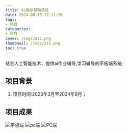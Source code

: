 ```yaml
---
title: Ai教学辅助项目
date: 2024-08-15 12:11:26
tags: 
- 项目
categories:
- 项目
cover: /imgs/ai1.png
thumbnail: /imgs/ai1.png
toc: true
---
```


结合人工智能技术，提供ai作业辅导,学习辅导的平板端系统;

<!-- more -->

## 项目背景

1. 项目时间:2023年3月至2024年9月；

## 项目成果

<div class="justified-gallery">
<img src="/imgs/ai1.png" alt="平板端" />
<img src="/imgs/ai2.png" alt="pc端" />
<img src="/imgs/ai3.png" alt="PC端" />
</div>
